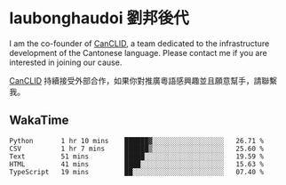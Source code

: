 # laubonghaudoi 劉邦後代

I am the co-founder of [CanCLID](https://github.com/CanCLID), a team dedicated to the infrastructure development of the Cantonese language. Please contact me if you are interested in joining our cause.

[CanCLID](https://github.com/CanCLID) 持續接受外部合作，如果你對推廣粵語感興趣並且願意幫手，請聯繫我。


## WakaTime

<!--START_SECTION:waka-->
```text
Python       1 hr 10 mins    ██████▓░░░░░░░░░░░░░░░░░░   26.71 % 
CSV          1 hr 7 mins     ██████▒░░░░░░░░░░░░░░░░░░   25.60 % 
Text         51 mins         █████░░░░░░░░░░░░░░░░░░░░   19.59 % 
HTML         41 mins         ████░░░░░░░░░░░░░░░░░░░░░   15.63 % 
TypeScript   19 mins         ██░░░░░░░░░░░░░░░░░░░░░░░   07.40 % 
```
<!--END_SECTION:waka-->
